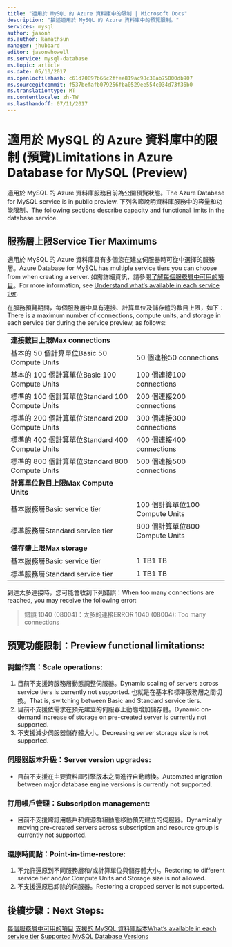 ```yaml
---
title: "適用於 MySQL 的 Azure 資料庫中的限制 | Microsoft Docs"
description: "描述適用於 MySQL 的 Azure 資料庫中的預覽限制。"
services: mysql
author: jasonh
ms.author: kamathsun
manager: jhubbard
editor: jasonwhowell
ms.service: mysql-database
ms.topic: article
ms.date: 05/10/2017
ms.openlocfilehash: c61d70897b66c2ffee819ac98c38ab75000db907
ms.sourcegitcommit: f537befafb079256fba0529ee554c034d73f36b0
ms.translationtype: MT
ms.contentlocale: zh-TW
ms.lasthandoff: 07/11/2017
---
```

# <a name="limitations-in-azure-database-for-mysql-preview"></a><span data-ttu-id="5337d-103">適用於 MySQL 的 Azure 資料庫中的限制 (預覽)</span><span class="sxs-lookup"><span data-stu-id="5337d-103">Limitations in Azure Database for MySQL (Preview)</span></span>
<span data-ttu-id="5337d-104">適用於 MySQL 的 Azure 資料庫服務目前為公開預覽狀態。</span><span class="sxs-lookup"><span data-stu-id="5337d-104">The Azure Database for MySQL service is in public preview.</span></span> <span data-ttu-id="5337d-105">下列各節說明資料庫服務中的容量和功能限制。</span><span class="sxs-lookup"><span data-stu-id="5337d-105">The following sections describe capacity and functional limits in the database service.</span></span>

## <a name="service-tier-maximums"></a><span data-ttu-id="5337d-106">服務層上限</span><span class="sxs-lookup"><span data-stu-id="5337d-106">Service Tier Maximums</span></span>
<span data-ttu-id="5337d-107">適用於 MySQL 的 Azure 資料庫具有多個您在建立伺服器時可從中選擇的服務層。</span><span class="sxs-lookup"><span data-stu-id="5337d-107">Azure Database for MySQL has multiple service tiers you can choose from when creating a server.</span></span> <span data-ttu-id="5337d-108">如需詳細資訊，請參閱[了解每個服務層中可用的項目](concepts-service-tiers.md)。</span><span class="sxs-lookup"><span data-stu-id="5337d-108">For more information, see [Understand what’s available in each service tier](concepts-service-tiers.md).</span></span>  

<span data-ttu-id="5337d-109">在服務預覽期間，每個服務層中具有連接、計算單位及儲存體的數目上限，如下：</span><span class="sxs-lookup"><span data-stu-id="5337d-109">There is a maximum number of connections, compute units, and storage in each service tier during the service preview, as follows:</span></span> 

|                            |                   |
| :------------------------- | :---------------- |
| <span data-ttu-id="5337d-110">**連接數目上限**</span><span class="sxs-lookup"><span data-stu-id="5337d-110">**Max connections**</span></span>        |                   |
| <span data-ttu-id="5337d-111">基本的 50 個計算單位</span><span class="sxs-lookup"><span data-stu-id="5337d-111">Basic 50 Compute Units</span></span>     | <span data-ttu-id="5337d-112">50 個連接</span><span class="sxs-lookup"><span data-stu-id="5337d-112">50 connections</span></span>    |
| <span data-ttu-id="5337d-113">基本的 100 個計算單位</span><span class="sxs-lookup"><span data-stu-id="5337d-113">Basic 100 Compute Units</span></span>    | <span data-ttu-id="5337d-114">100 個連接</span><span class="sxs-lookup"><span data-stu-id="5337d-114">100 connections</span></span>   |
| <span data-ttu-id="5337d-115">標準的 100 個計算單位</span><span class="sxs-lookup"><span data-stu-id="5337d-115">Standard 100 Compute Units</span></span> | <span data-ttu-id="5337d-116">200 個連接</span><span class="sxs-lookup"><span data-stu-id="5337d-116">200 connections</span></span>   |
| <span data-ttu-id="5337d-117">標準的 200 個計算單位</span><span class="sxs-lookup"><span data-stu-id="5337d-117">Standard 200 Compute Units</span></span> | <span data-ttu-id="5337d-118">300 個連接</span><span class="sxs-lookup"><span data-stu-id="5337d-118">300 connections</span></span>   |
| <span data-ttu-id="5337d-119">標準的 400 個計算單位</span><span class="sxs-lookup"><span data-stu-id="5337d-119">Standard 400 Compute Units</span></span> | <span data-ttu-id="5337d-120">400 個連接</span><span class="sxs-lookup"><span data-stu-id="5337d-120">400 connections</span></span>   |
| <span data-ttu-id="5337d-121">標準的 800 個計算單位</span><span class="sxs-lookup"><span data-stu-id="5337d-121">Standard 800 Compute Units</span></span> | <span data-ttu-id="5337d-122">500 個連接</span><span class="sxs-lookup"><span data-stu-id="5337d-122">500 connections</span></span>   |
| <span data-ttu-id="5337d-123">**計算單位數目上限**</span><span class="sxs-lookup"><span data-stu-id="5337d-123">**Max Compute Units**</span></span>      |                   |
| <span data-ttu-id="5337d-124">基本服務層</span><span class="sxs-lookup"><span data-stu-id="5337d-124">Basic service tier</span></span>         | <span data-ttu-id="5337d-125">100 個計算單位</span><span class="sxs-lookup"><span data-stu-id="5337d-125">100 Compute Units</span></span> |
| <span data-ttu-id="5337d-126">標準服務層</span><span class="sxs-lookup"><span data-stu-id="5337d-126">Standard service tier</span></span>      | <span data-ttu-id="5337d-127">800 個計算單位</span><span class="sxs-lookup"><span data-stu-id="5337d-127">800 Compute Units</span></span> |
| <span data-ttu-id="5337d-128">**儲存體上限**</span><span class="sxs-lookup"><span data-stu-id="5337d-128">**Max storage**</span></span>            |                   |
| <span data-ttu-id="5337d-129">基本服務層</span><span class="sxs-lookup"><span data-stu-id="5337d-129">Basic service tier</span></span>         | <span data-ttu-id="5337d-130">1 TB</span><span class="sxs-lookup"><span data-stu-id="5337d-130">1 TB</span></span>              |
| <span data-ttu-id="5337d-131">標準服務層</span><span class="sxs-lookup"><span data-stu-id="5337d-131">Standard service tier</span></span>      | <span data-ttu-id="5337d-132">1 TB</span><span class="sxs-lookup"><span data-stu-id="5337d-132">1 TB</span></span>              |

<span data-ttu-id="5337d-133">到達太多連接時，您可能會收到下列錯誤：</span><span class="sxs-lookup"><span data-stu-id="5337d-133">When too many connections are reached, you may receive the following error:</span></span>
> <span data-ttu-id="5337d-134">錯誤 1040 (08004)：太多的連接</span><span class="sxs-lookup"><span data-stu-id="5337d-134">ERROR 1040 (08004): Too many connections</span></span>

## <a name="preview-functional-limitations"></a><span data-ttu-id="5337d-135">預覽功能限制：</span><span class="sxs-lookup"><span data-stu-id="5337d-135">Preview functional limitations:</span></span>
### <a name="scale-operations"></a><span data-ttu-id="5337d-136">調整作業：</span><span class="sxs-lookup"><span data-stu-id="5337d-136">Scale operations:</span></span>
1.  <span data-ttu-id="5337d-137">目前不支援跨服務層動態調整伺服器。</span><span class="sxs-lookup"><span data-stu-id="5337d-137">Dynamic scaling of servers across service tiers is currently not supported.</span></span> <span data-ttu-id="5337d-138">也就是在基本和標準服務層之間切換。</span><span class="sxs-lookup"><span data-stu-id="5337d-138">That is, switching between Basic and Standard service tiers.</span></span>
2.  <span data-ttu-id="5337d-139">目前不支援依需求在預先建立的伺服器上動態增加儲存體。</span><span class="sxs-lookup"><span data-stu-id="5337d-139">Dynamic on-demand increase of storage on pre-created server is currently not supported.</span></span>
3.  <span data-ttu-id="5337d-140">不支援減少伺服器儲存體大小。</span><span class="sxs-lookup"><span data-stu-id="5337d-140">Decreasing server storage size is not supported.</span></span>

### <a name="server-version-upgrades"></a><span data-ttu-id="5337d-141">伺服器版本升級：</span><span class="sxs-lookup"><span data-stu-id="5337d-141">Server version upgrades:</span></span>
- <span data-ttu-id="5337d-142">目前不支援在主要資料庫引擎版本之間進行自動轉換。</span><span class="sxs-lookup"><span data-stu-id="5337d-142">Automated migration between major database engine versions is currently not supported.</span></span>

### <a name="subscription-management"></a><span data-ttu-id="5337d-143">訂用帳戶管理：</span><span class="sxs-lookup"><span data-stu-id="5337d-143">Subscription management:</span></span>
- <span data-ttu-id="5337d-144">目前不支援跨訂用帳戶和資源群組動態移動預先建立的伺服器。</span><span class="sxs-lookup"><span data-stu-id="5337d-144">Dynamically moving pre-created servers across subscription and resource group is currently not supported.</span></span>

### <a name="point-in-time-restore"></a><span data-ttu-id="5337d-145">還原時間點：</span><span class="sxs-lookup"><span data-stu-id="5337d-145">Point-in-time-restore:</span></span>
1.  <span data-ttu-id="5337d-146">不允許還原到不同服務層和/或計算單位與儲存體大小。</span><span class="sxs-lookup"><span data-stu-id="5337d-146">Restoring to different service tier and/or Compute Units and Storage size is not allowed.</span></span>
2.  <span data-ttu-id="5337d-147">不支援還原已卸除的伺服器。</span><span class="sxs-lookup"><span data-stu-id="5337d-147">Restoring a dropped server is not supported.</span></span>

## <a name="next-steps"></a><span data-ttu-id="5337d-148">後續步驟：</span><span class="sxs-lookup"><span data-stu-id="5337d-148">Next Steps:</span></span>
<span data-ttu-id="5337d-149">[每個服務層中可用的項目](concepts-service-tiers.md)
[支援的 MySQL 資料庫版本](concepts-supported-versions.md)</span><span class="sxs-lookup"><span data-stu-id="5337d-149">[What’s available in each service tier](concepts-service-tiers.md)
[Supported MySQL Database Versions](concepts-supported-versions.md)</span></span>
